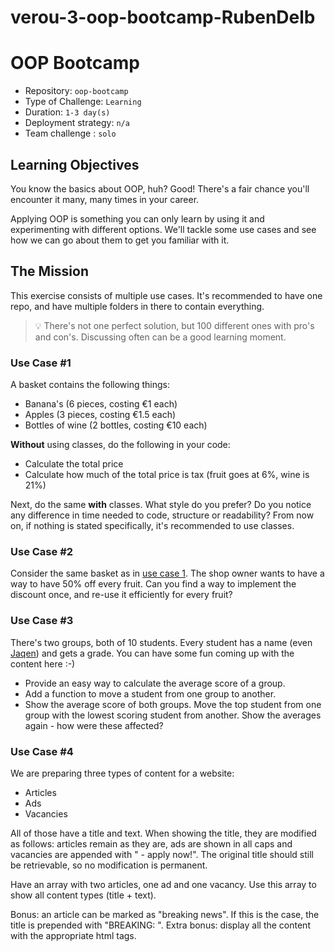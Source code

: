 # verou-3-oop-bootcamp-RubenDelb

# OOP Bootcamp

- Repository: `oop-bootcamp`
- Type of Challenge: `Learning`
- Duration: `1-3 day(s)`
- Deployment strategy: `n/a`
- Team challenge : `solo`

## Learning Objectives

You know the basics about OOP, huh? Good!
There's a fair chance you'll encounter it many, many times in your career.

Applying OOP is something you can only learn by using it and experimenting with different options.
We'll tackle some use cases and see how we can go about them to get you familiar with it.

## The Mission

This exercise consists of multiple use cases.
It's recommended to have one repo, and have multiple folders in there to contain everything.

> 💡 There's not one perfect solution, but 100 different ones with pro's and con's. Discussing often can be a good learning moment.

### Use Case #1

A basket contains the following things:
- Banana's (6 pieces, costing €1 each)
- Apples (3 pieces, costing €1.5 each)
- Bottles of wine (2 bottles, costing €10 each)

**Without** using classes, do the following in your code:
- Calculate the total price
- Calculate how much of the total price is tax (fruit goes at 6%, wine is 21%)

Next, do the same **with** classes.
What style do you prefer? Do you notice any difference in time needed to code, structure or readability?
From now on, if nothing is stated specifically, it's recommended to use classes.

### Use Case #2

Consider the same basket as in [use case 1](#use-case-1).
The shop owner wants to have a way to have 50% off every fruit.
Can you find a way to implement the discount once, and re-use it efficiently for every fruit?

### Use Case #3

There's two groups, both of 10 students.
Every student has a name (even [Jaqen](https://gameofthrones.fandom.com/wiki/Jaqen_H%27ghar)) and gets a grade.
You can have some fun coming up with the content here :-)

- Provide an easy way to calculate the average score of a group.
- Add a function to move a student from one group to another.
- Show the average score of both groups. Move the top student from one group with the lowest scoring student from another. Show the averages again - how were these affected?

### Use Case #4

We are preparing three types of content for a website:
- Articles
- Ads
- Vacancies

All of those have a title and text.
When showing the title, they are modified as follows: articles remain as they are, ads are shown in all caps and vacancies are appended with " - apply now!". The original title should still be retrievable, so no modification is permanent.

Have an array with two articles, one ad and one vacancy.
Use this array to show all content types (title + text).

Bonus: an article can be marked as "breaking news". If this is the case, the title is prepended with "BREAKING: ".
Extra bonus: display all the content with the appropriate html tags.


